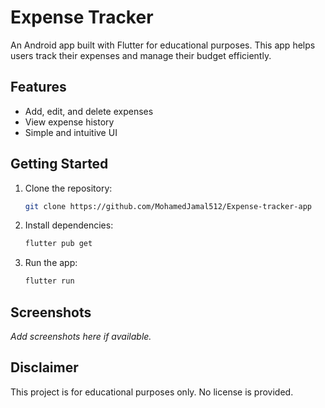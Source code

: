 # Expense Tracker

An Android app built with Flutter for educational purposes. This app helps users track their expenses and manage their budget efficiently.

## Features

- Add, edit, and delete expenses
- View expense history
- Simple and intuitive UI

## Getting Started

1. Clone the repository:
    ```bash
    git clone https://github.com/MohamedJamal512/Expense-tracker-app
    ```
2. Install dependencies:
    ```bash
    flutter pub get
    ```
3. Run the app:
    ```bash
    flutter run
    ```

## Screenshots

_Add screenshots here if available._

## Disclaimer

This project is for educational purposes only. No license is provided.